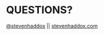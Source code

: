 # QUESTIONS?

[@stevenhaddox](http://stevenhaddox.com) || [stevenhaddox.com](http://stevenhaddox.com)
